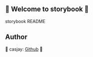 ## 👋 Welcome to storybook 🚀  

storybook README  
  
  
## Author  

🤖 casjay: [Github](https://github.com/casjay) 🤖  
